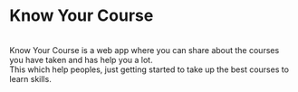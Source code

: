 # Know Your Course
<br />
Know Your Course is a web app where you can share about the courses you have taken and has help you a lot. <br /> This which help peoples, just getting started to take up the best courses to learn skills.

